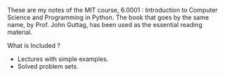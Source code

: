 These are my notes of the MIT course, 6.0001 : Introduction to Computer Science and Programming in Python. The book that goes by the same name, by Prof. John Guttag, has been used as the essential reading material.

What is Included ? 
- Lectures with simple examples.
- Solved problem sets.